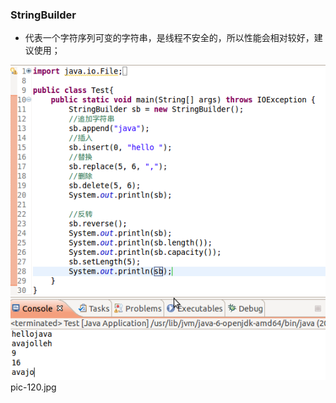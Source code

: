 ### StringBuilder
+ 代表一个字符序列可变的字符串，是线程不安全的，所以性能会相对较好，建议使用；

![image](https://github.com/ningbaoqi/Java/blob/master/gif/pic-120.jpg)  pic-120.jpg
